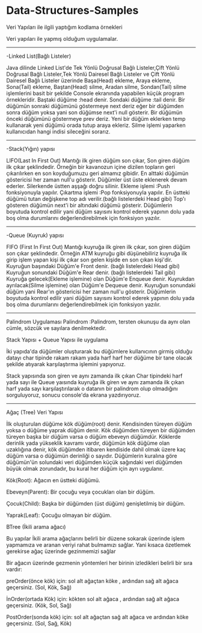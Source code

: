 # Data-Structures-Samples
Veri Yapıları ile ilgili yaptığım kodlama örnekleri

Veri yapıları ile yapmış olduğum uygulamalar.

----------------------------------------------------------------------------------------------------------------------------------------------------------------------

-Linked List(Bağlı Listeler)

Java dilinde Linked List'de Tek Yönlü Doğrusal Bağlı Listeler,Çift Yönlü Doğrusal Bağlı Listeler,Tek Yönlü Dairesel Bağlı Listeler ve Çift Yönlü Dairesel Bağlı Listeler üzerinde Başa(Head) ekleme, Araya ekleme, Sona(Tail) ekleme, Baştan(Head) silme, Aradan silme, Sondan(Tail) silme işlemlerini basit bir şekilde Console ekranında yapabilen küçük program örnekleridir.
Baştaki düğüme :head denir.
Sondaki düğüme :tail denir.
Bir düğümün sonraki düğümünü göstermeye next deriz eğer bir düğümden sonra düğüm yoksa yani son düğümse next'i null gösterir.
Bir düğümün önceki düğümünü göstermeye prev deriz.
Yeni bir düğüm eklerken temp kullanarak yeni düğümü orada tutup araya ekleriz.
Silme işlemi yaparken kullanıcıdan hangi indisi sileceğini sorarız.

----------------------------------------------------------------------------------------------------------------------------------------------------------------------

-Stack(Yığın) yapısı

LIFO(Last In First Out)
Mantığı ilk giren düğüm son çıkar, Son giren düğüm ilk çıkar şeklindedir.
Örneğin bir kavanozun içine dizilen topların geri çıkarılırken en son koyduğumuzu geri almamız gibidir.
En alttaki düğümün göstericisi her zaman null'u gösterir.
Düğümler üst üste eklenerek devam ederler.
Silerkende üstten aşşağı doğru silinir.
Ekleme işlemi :Push fonksiyonuyla yapılır.
Çıkartma işlemi :Pop fonksiyonuyla yapılır.
En üstteki düğümü tutan değişkene top adı verilir.(bağlı listelerdeki Head gibi)
Top'ı gösteren düğümün next'i bir altındaki düğümü gösterir.
Düğümlerin boyutuda kontrol edilir yani düğüm sayısını kontrol ederek yapının dolu yada boş olma durumlarını değerlendirebilmek için fonksiyon yazılır.

----------------------------------------------------------------------------------------------------------------------------------------------------------------------

-Queue (Kuyruk) yapısı

FIFO (First In First Out)
Mantığı kuyruğa ilk giren ilk çıkar, son giren düğüm son çıkar şeklindedir.
Örneğin ATM kuyruğu gibi düşünebiliriz kuyruğa ilk girip işlem yapan kişi ilk çıkar son gelen kişide en son çıkan kişi'dir.
Kuyruğun başındaki Düğüm'e Front denir. (bağlı listelerdeki Head gibi)
Kuyruğun sonundaki Düğüm'e Rear denir.  (bağlı listelerdeki Tail gibi)
Kuyruğa gelecek(Ekleme işlemine) olan Düğüm'e Enqueue denir.
Kuyrukdan ayrılacak(Silme işlemine) olan Düğüm'e Dequeue denir.
Kuyruğun sonundaki düğüm yani Rear'ın göstericisi her zaman null'u gösterir.
Düğümlerin boyutuda kontrol edilir yani düğüm sayısını kontrol ederek yapının dolu yada boş olma durumlarını değerlendirebilmek için fonksiyon yazılır.

----------------------------------------------------------------------------------------------------------------------------------------------------------------------

Palindrom Uygulaması
Palindrom :Palindrom, tersten okunuşu da aynı olan cümle, sözcük ve sayılara denilmektedir.

Stack Yapısı + Queue Yapısı ile uygulama

İki yapıda'da düğümler oluşturarak bu düğümlere kullanıcının girmiş olduğu datayı char tipinde rakam rakam yada harf harf her düğüme bir tane olacak şekilde atıyarak karşılaştırma işlemini yapıyoruz.

Stack yapısında son giren ve aynı zamanda ilk çıkan Char tipindeki harf yada sayı ile Queue yaısında kuyruğa ilk giren ve aynı zamanda ilk çıkan harf yada sayı karşılaştırılarak o datanın bir palindrom olup olmadığını sorguluyoruz, sonucu console'da ekrana yazdırıyoruz.


----------------------------------------------------------------------------------------------------------------------------------------------------------------------

Ağaç (Tree) Veri Yapısı

İlk oluşturulan düğüme kök düğüm(root) denir.
Kendisinden türeyen düğüm yoksa o düğüme yaprak düğüm denir.
Kök düğümden türeyen bir düğümden türeyen başka bir düğüm varsa o düğüm ebeveyn düğümdür.
Köklerde derinlik yada yükseklik kavramı vardır, düğümün kök düğüme olan uzaklığına denir, kök düğümden itibaren kendiside dahil olmak üzere kaç düğüm varsa o düğümün derinliği o sayıdır.
Düğümlerin kuralına göre düğümün'ün solundaki veri düğümden küçük sağındaki veri düğümden büyük olmak zorundadır, bu kural her düğüm için ayrı uygulanır.

Kök(Root): Ağacın en üstteki düğümü.

Ebeveyn(Parent): Bir çocuğu veya çocukları olan bir düğüm.

Çocuk(Child): Başka bir düğümden (üst düğüm) genişletilmiş bir düğüm.

Yaprak(Leaf): Çocuğu olmayan bir düğüm.

BTree (İkili arama ağacı)

Bu yapılar İkili arama ağaçlarını belirli bir düzene sokarak üzerinde işlem yapmamıza ve aranan veriyi rahat bulmamızı sağlar. Yani kısaca özetlemek gerekirse ağaç üzerinde gezinmemizi sağlar

Bir ağacın üzerinde gezmenin yöntemleri her birinin izledikleri belirli bir sıra vardır:

preOrder(önce kök) için:  sol alt ağaçtan köke , ardından sağ alt ağaca geçersiniz. (Sol, Kök, Sağ)

İnOrder(ortada Kök) için: kökten sol alt ağaca , ardından sağ alt ağaca geçersiniz. (Kök, Sol, Sağ)

PostOrder(sonda kök) için: sol alt ağaçtan sağ alt ağaca ve ardından köke geçersiniz. (Sol, Sağ, Kök)














